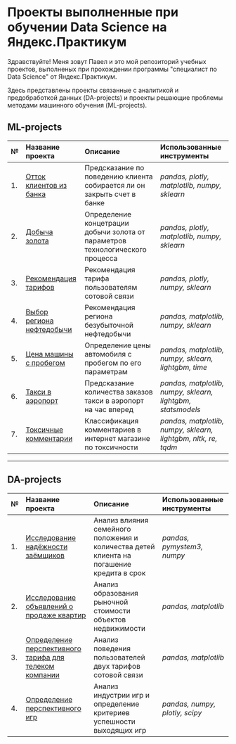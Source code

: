 
# Проекты выполненные при обучении Data Science на Яндекс.Практикум

Здравствуйте! Меня зовут Павел и это мой репозиторий учебных проектов, выполненых при прохождении программы "специалист по Data Science" от Яндекс.Практикум.

Здесь представлены проекты связанные с аналитикой и предобработкой данных (DA-projects) и проекты решающие проблемы методами машинного обучения (ML-projects).

## ML-projects
| № | Название проекта | Описание | Использованные инструменты |
| :-- | :---------------------- | :---------------------- | :---------------------- |
|1.| [Отток клиентов из банка](ML_projects/ML_classifier_ottok_klientov_banka) | Предсказание по поведению клиента собирается ли он закрыть счет в банке| *pandas, plotly, matplotlib, numpy, sklearn* | 
|2.| [Добыча золота](ML_projects/ML_regression_au_concetrate) | Определение концетрации добычи золота от параметров технологического процесса| *pandas, plotly, matplotlib, numpy, sklearn* | 
|3.| [Рекомендация тарифов](ML_projects/ML_classifier_recomend_tarif_telecom) | Рекомендация тарифа пользователям сотовой связи| *pandas, plotly, numpy, sklearn* | 
|4.| [Выбор региона нефтедобычи](ML_projects/ML_regression_oil_region) | Рекомендация региона безубыточной нефтедобычи| *pandas, matplotlib, numpy, sklearn* |
|5.| [Цена машины с пробегом](ML_projects/ML_regression_servis_bu_mashin) | Определение цены автомобиля с пробегом по его параметрам| *pandas, matplotlib, numpy, sklearn, lightgbm, time* | 
|6.| [Такси в аэропорт](ML_projects/ML_regression_timeline_taxi_airport) | Предсказание количества заказов такси в аэропорт на час вперед| *pandas, matplotlib, numpy, sklearn, lightgbm, statsmodels* | 
|7.| [Токсичные комментарии](ML_projects/ML_regression_text_toxic) | Классификация комментариев в интернет магазине по токсичности| *pandas, matplotlib, numpy, sklearn, lightgbm, nltk, re, tqdm* | 

_____________________
## DA-projects
| № | Название проекта | Описание | Использованные инструменты |
| :-- | :---------------------- | :---------------------- | :---------------------- |
|1.| [Исследование надёжности заёмщиков](DA_projects/DA_nadejnost_zaemshika) | Анализ влияния семейного положения и количества детей клиента на погашение кредита в срок | *pandas, pymystem3, numpy* | 
|2.| [Исследование объявлений о продаже квартир](DA_projects/DA_prodaji_kvartir) | Анализ образования рыночной стоимости объектов недвижимости| *pandas, matplotlib* | 
|3.| [Определение перспективного тарифа для телеком компании](DA_projects/DA_prespectiv_tarif_telecom) | Анализ поведения пользователей двух тарифов сотовой связи| *pandas, matplotlib* | 
|4.| [Определение перспективного игр](DA_projects/DA_Perspectiv_igri) | Анализ индустрии игр и определение критериев успешности выходящих игр | *pandas, numpy, plotly, scipy* | 
